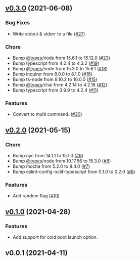 
<a name="v0.3.0"></a>
## [v0.3.0](https://github.com/alexfu/avd-launcher/compare/v0.2.0...v0.3.0) (2021-06-08)

### Bug Fixes

* Write stdout & stderr to a file ([#27](https://github.com/alexfu/avd-launcher/issues/27))

### Chore

* Bump [@types](https://github.com/types)/node from 15.6.1 to 15.12.0 ([#23](https://github.com/alexfu/avd-launcher/issues/23))
* Bump typescript from 4.2.4 to 4.3.2 ([#19](https://github.com/alexfu/avd-launcher/issues/19))
* Bump [@types](https://github.com/types)/node from 15.3.0 to 15.6.1 ([#18](https://github.com/alexfu/avd-launcher/issues/18))
* Bump inquirer from 8.0.0 to 8.1.0 ([#16](https://github.com/alexfu/avd-launcher/issues/16))
* Bump ts-node from 8.10.2 to 10.0.0 ([#15](https://github.com/alexfu/avd-launcher/issues/15))
* Bump [@types](https://github.com/types)/chai from 4.2.14 to 4.2.18 ([#12](https://github.com/alexfu/avd-launcher/issues/12))
* Bump typescript from 3.9.9 to 4.2.4 ([#11](https://github.com/alexfu/avd-launcher/issues/11))

### Features

* Convert to multi command. ([#20](https://github.com/alexfu/avd-launcher/issues/20))


<a name="v0.2.0"></a>
## [v0.2.0](https://github.com/alexfu/avd-launcher/compare/v0.1.0...v0.2.0) (2021-05-15)

### Chore

* Bump nyc from 14.1.1 to 15.1.0 ([#9](https://github.com/alexfu/avd-launcher/issues/9))
* Bump [@types](https://github.com/types)/node from 10.17.56 to 15.3.0 ([#8](https://github.com/alexfu/avd-launcher/issues/8))
* Bump mocha from 5.2.0 to 8.4.0 ([#7](https://github.com/alexfu/avd-launcher/issues/7))
* Bump eslint-config-oclif-typescript from 0.1.0 to 0.2.0 ([#6](https://github.com/alexfu/avd-launcher/issues/6))

### Features

* Add random flag ([#10](https://github.com/alexfu/avd-launcher/issues/10))


<a name="v0.1.0"></a>
## [v0.1.0](https://github.com/alexfu/avd-launcher/compare/v0.0.1...v0.1.0) (2021-04-28)

### Features

* Add support for cold boot launch option.


<a name="v0.0.1"></a>
## v0.0.1 (2021-04-11)

